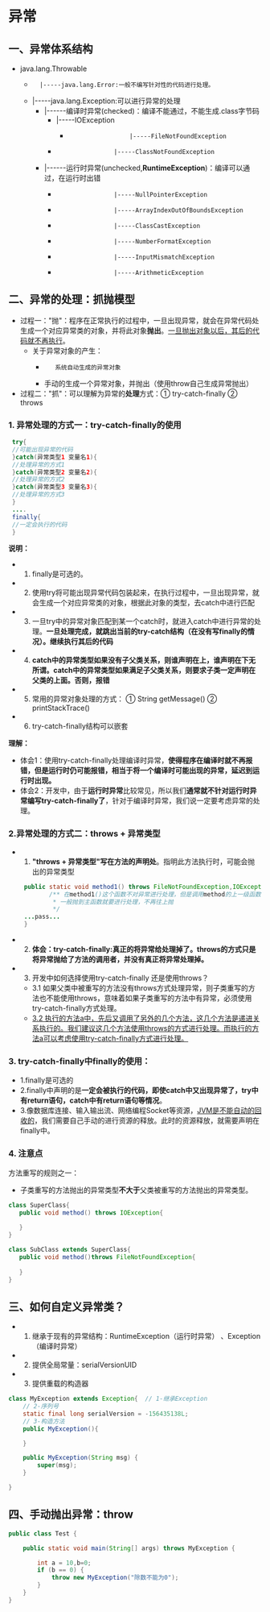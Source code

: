 # 异常

## 一、异常体系结构

 * java.lang.Throwable
    * 		|-----java.lang.Error:一般不编写针对性的代码进行处理。
    * |-----java.lang.Exception:可以进行异常的处理
       * |------编译时异常(checked)：编译不能通过，不能生成.class字节码
          * |-----IOException
             * 						|-----FileNotFoundException
          * 					|-----ClassNotFoundException
       * |------运行时异常(unchecked,**RuntimeException**)：编译可以通过，在运行时出错
          * 					|-----NullPointerException
          * 					|-----ArrayIndexOutOfBoundsException
          * 					|-----ClassCastException
          * 					|-----NumberFormatException
          * 					|-----InputMismatchException
          * 					|-----ArithmeticException

## 二、异常的处理：抓抛模型

 * 过程一："抛"：程序在正常执行的过程中，一旦出现异常，就会在异常代码处生成一个对应异常类的对象，并将此对象**抛出**。<u>一旦抛出对象以后，其后的代码就不再执行</u>。
    * 关于异常对象的产生：
       * 		系统自动生成的异常对象
       * 手动的生成一个异常对象，并抛出（使用throw自己生成异常抛出）
 * 过程二："抓"：可以理解为异常的**处理**方式：① try-catch-finally  ② throws

### 1. 异常处理的方式一：try-catch-finally的使用

```Java
 try{
 //可能出现异常的代码
 }catch(异常类型1 变量名1){
 //处理异常的方式1
 }catch(异常类型2 变量名2){
 //处理异常的方式2
 }catch(异常类型3 变量名3){
 //处理异常的方式3
 }
 ....
 finally{
 //一定会执行的代码
 }
```

**说明：**

 * 1. finally是可选的。
 * 2. 使用try将可能出现异常代码包装起来，在执行过程中，一旦出现异常，就会生成一个对应异常类的对象，根据此对象的类型，去catch中进行匹配
 * 3. 一旦try中的异常对象匹配到某一个catch时，就进入catch中进行异常的处理。**一旦处理完成，就跳出当前的try-catch结构（在没有写finally的情况）。继续执行其后的代码**
 * 4. **catch中的异常类型如果没有子父类关系，则谁声明在上，谁声明在下无所谓。catch中的异常类型如果满足子父类关系，则要求子类一定声明在父类的上面。否则，报错**
 * 5. 常用的异常对象处理的方式： ① String  getMessage() ② printStackTrace()
 * 6. try-catch-finally结构可以嵌套

**理解：**

 * 体会1：使用try-catch-finally处理编译时异常，**使得程序在编译时就不再报错，但是运行时仍可能报错，相当于将一个编译时可能出现的异常，延迟到运行时出现。**
 * 体会2：开发中，由于**运行时异常**比较常见，所以我们**通常就不针对运行时异常编写try-catch-finally了**，针对于编译时异常，我们说一定要考虑异常的处理。

### 2.异常处理的方式二：throws + 异常类型

 * 1. **"throws + 异常类型"写在方法的声明处**。指明此方法执行时，可能会抛出的异常类型

   ```Java
   	public static void method1() throws FileNotFoundException,IOException{  
           /** 在method1()这个函数不对异常进行处理，但是调用method的上一级函数需要对                                                                              * 这个异常进行处理，可以进行try+catch，也可以继续将这个异常继续往上抛，
            * 一般抛到主函数就要进行处理，不再往上抛
            */
   	...pass...
   	}
   ```

 * 2. **体会：try-catch-finally:真正的将异常给处理掉了。throws的方式只是将异常抛给了方法的调用者，并没有真正将异常处理掉。**  

 * 3. 开发中如何选择使用try-catch-finally 还是使用throws？	

   - 3.1 如果父类中被重写的方法没有throws方式处理异常，则子类重写的方法也不能使用throws，意味着如果子类重写的方法中有异常，必须使用try-catch-finally方式处理。

    *   <u>3.2 执行的方法a中，先后又调用了另外的几个方法，这几个方法是递进关系执行的。我们建议这几个方法使用throws的方式进行处理。而执行的方法a可以考虑使用try-catch-finally方式进行处理。</u>

### 3. try-catch-finally中finally的使用：

 * 1.finally是可选的
 * 2.finally中声明的是**一定会被执行的代码，即使catch中又出现异常了，try中有return语句，catch中有return语句等情况**。
 * 3.像数据库连接、输入输出流、网络编程Socket等资源，<u>JVM是不能自动的回收的</u>，我们需要自己手动的进行资源的释放。此时的资源释放，就需要声明在finally中。

### 4. 注意点

方法重写的规则之一：
 * 子类重写的方法抛出的异常类型**不大于**父类被重写的方法抛出的异常类型。

```Java
class SuperClass{  
   public void method() throws IOException{
      
   }   
}

class SubClass extends SuperClass{
   public void method()throws FileNotFoundException{
      
   }
}
```

## 三、如何自定义异常类？

 * 1. 继承于现有的异常结构：RuntimeException（运行时异常） 、Exception（编译时异常）
 * 2. 提供全局常量：serialVersionUID
 * 3. 提供重载的构造器

```Java
class MyException extends Exception{  // 1-继承Exception
    // 2-序列号
    static final long serialVersion = -156435138L;
    // 3-构造方法
    public MyException(){

    }

    public MyException(String msg) {
        super(msg);
    }

}
```

## 四、手动抛出异常：throw

```java
public class Test {

    public static void main(String[] args) throws MyException {

        int a = 10,b=0;
        if (b == 0) {
            throw new MyException("除数不能为0");
        }
    }
}
```

